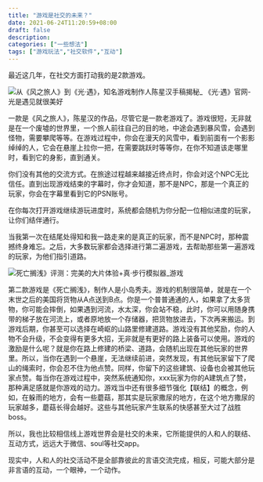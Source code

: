 ```yaml
---
title: "游戏是社交的未来？"
date: 2021-06-24T11:20:59+08:00
draft: false
description:
categories: ["一些想法"]
tags: ["游戏玩法","社交软件","互动"]
---
```


最近这几年，在社交方面打动我的是2款游戏。

![从《风之旅人》到《光·遇》，知名游戏制作人陈星汉手稿揭秘_ 《光·遇》官网- 光是遇见就很美好](https://nie.res.netease.com/r/pic/20200713/8b31054a-b46a-40ca-8662-f1975b6279d8.jpg)

一款是《风之旅人》，陈星汉的作品，尽管它是一款老游戏了。游戏很短，无非就是在一个废墟的世界里，一个旅人前往自己的目的地，中途会遇到暴风雪，会遇到怪物，需要攀爬等等。在游戏过程中，你会在漫天的风雪中，看到前面有一个影影绰绰的人，它会在悬崖上拉你一把，在需要跳跃时等等你，在你不知道该走哪里时，看到它的身影，直到通关。

你们没有其他的交流方式。在旅途过程越来越接近终点时，你会对这个NPC无比信任。直到出现游戏结束的字幕时，你才会知道，那不是NPC，那是一个真正的玩家，你会在字幕里看到它的PSN账号。

在你每次打开游戏继续游玩进度时，系统都会随机为你分配一位相似进度的玩家，让你们结伴通行。

当我第一次在结尾处得知和我一路走来的是真正的玩家，而不是NPC时，那种震撼终身难忘。之后，大多数玩家都会选择进行第二遍游戏，去帮助那些第一遍游戏的玩家，为他们指引道路。

![死亡搁浅》评测：完美的大片体验+真·步行模拟器_游戏](http://5b0988e595225.cdn.sohucs.com/images/20191101/2e51a0e12c50461e8e1893b1fd41fa9f.jpeg)

第二款游戏是《死亡搁浅》，制作人是小岛秀夫。游戏的机制很简单，就是在一个末世之后的美国将货物从A点送到B点。你是一个普普通通的人，如果拿了太多货物，你可能会摔倒，如果遇到河流，水太深，你会站不稳，此时，你可以用随身携带的梯子放在河流上，或者原地放一个存储器，把货物放进去，下次再来搬运。到游戏后期，你甚至可以选择在崎岖的山路里修建道路。游戏没有其他奖励，你的人物不会升级，不会变得有更多大招，无非就是有更好的路上装备可以使用。游戏的激励是什么呢？就是你在路上修建的桥梁、道路，会随机出现在其他玩家的世界里。所以，当你在遇到一个悬崖，无法继续前进，突然发现，有其他玩家留下了爬山的绳索时，你会忍不住为他点赞。同样，你留下的这些建筑、设备也会被其他玩家点赞。每当你在游戏过程中，突然系统通知你，xxx玩家为你的A建筑点了赞，那种满足感就是你游戏的动力。游戏当中还有很多细节强化【联结】的概念，例如，在躲雨的地方，会有一些蘑菇，那其实是玩家撒尿的地方，在这个地方撒尿的玩家越多，蘑菇长得会越好。这些与其他玩家产生联系的快感甚至大过了战胜boss。

所以，我也比较相信线上游戏世界会是社交的未来，它所能提供的人和人的联结、互动方式，远远大于微信、soul等社交app。

现实中，人和人的社交活动不是全部靠彼此的言语交流完成，相反，可能大部分是非言语的互动，一个眼神，一个动作。
